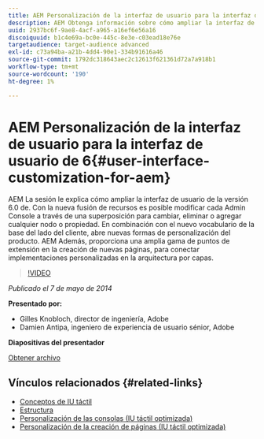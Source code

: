 ```yaml
---
title: AEM Personalización de la interfaz de usuario para la interfaz de usuario de 6
description: AEM Obtenga información sobre cómo ampliar la interfaz de usuario de 6.0. Con la nueva fusión de recursos es posible modificar cada Admin Console a través de una superposición para cambiar, eliminar o agregar cualquier nodo o propiedad.
uuid: 2937bc6f-9ae8-4acf-a965-a16ef6e56a16
discoiquuid: b1c4e69a-bc0e-445c-8e3e-c03ead18e76e
targetaudience: target-audience advanced
exl-id: c73a94ba-a21b-4dd4-90e1-334b91616a46
source-git-commit: 1792dc318643aec2c12613f621361d72a7a918b1
workflow-type: tm+mt
source-wordcount: '190'
ht-degree: 1%

---
```


# AEM Personalización de la interfaz de usuario para la interfaz de usuario de 6{#user-interface-customization-for-aem}

AEM La sesión le explica cómo ampliar la interfaz de usuario de la versión 6.0 de. Con la nueva fusión de recursos es posible modificar cada Admin Console a través de una superposición para cambiar, eliminar o agregar cualquier nodo o propiedad. En combinación con el nuevo vocabulario de la base del lado del cliente, abre nuevas formas de personalización del producto. AEM Además, proporciona una amplia gama de puntos de extensión en la creación de nuevas páginas, para conectar implementaciones personalizadas en la arquitectura por capas.

>[!VIDEO](https://video.tv.adobe.com/v/19519/?quality=9)

*Publicado el 7 de mayo de 2014*

**Presentado por:**

* Gilles Knobloch, director de ingeniería, Adobe
* Damien Antipa, ingeniero de experiencia de usuario sénior, Adobe

**Diapositivas del presentador**

[Obtener archivo](assets/user-interface-customization-for-aem6.pdf)

## Vínculos relacionados {#related-links}

* [Conceptos de IU táctil](https://docs.adobe.com/docs/en/aem/6-0/develop/the-basics/touch-ui-concepts.html)
* [Estructura](https://docs.adobe.com/docs/en/aem/6-0/develop/the-basics/touch-ui-structure.html)
* [Personalización de las consolas (IU táctil optimizada)](https://docs.adobe.com/docs/en/aem/6-0/develop/extending/customizing-consoles-touch.html)
* [Personalización de la creación de páginas (IU táctil optimizada)](https://docs.adobe.com/docs/en/aem/6-0/develop/extending/customizing-page-authoring-touch.html)
